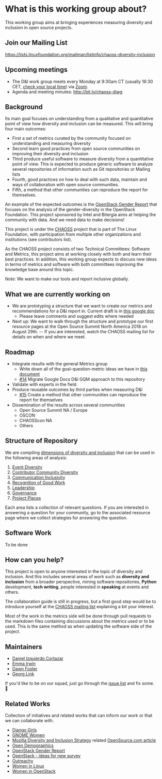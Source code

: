 # What is this working group about?

This working group aims at bringing experiences measuring diversity and inclusion in open source projects.


## Join our Mailing List

https://lists.linuxfoundation.org/mailman/listinfo/chaoss-diversity-inclusion


## Upcoming meetings

- The D&I work group meets every Monday at 9:30am CT (usually 16:30 CET, [check your local time](http://arewemeetingyet.com/Chicago/2018-11-05/09:30/w/CHAOSS%20D%26I%20WG#eyJ1cmwiOiJodHRwczovL3Vub21haGEuem9vbS51cy9qLzcyMDQzMTI4OCJ9)) via [Zoom](https://unomaha.zoom.us/j/720431288).
- Agenda and meeting minutes: http://bit.ly/chaoss-diwg 


## Background

Its main goal focuses on understanding from a qualitative and quantitative point of view how diversity and inclusion
can be measured. This will bring four main outcomes:
* First a set of metrics curated by the community focused on understanding and measuring diversity
* Second learn good practices from open source communities on improving their diversity and inclusion
* Third produce useful software to measure diversity from a quantitative point of view. This is expected to produce generic software to analyze several repositories of information such as Git repositories or Mailing lists
* Fourth, good practices on how to deal with such data, maintain and ways of collaboration with open source communities.
* Fifth, a method that other communities can reproduce the report for themselves.

An example of the expected outcomes is the [OpenStack Gender Report](http://superuser.openstack.org/articles/bitergia-intel-report/)
that focuses on the analysis of the gender-diversity in the OpenStack Foundation. This project sponsored by Intel and Bitergia
aims at helping the community with data. And we need data to make decisions!

This project is under the [CHAOSS](https://chaoss.community) project that is part of The Linux Foundation, with participation from multiple other organizations and institutions  (see contributors list).

As the CHAOSS project consists of two Technical Committees: Software and Metrics, this project aims at
working closely with both and learn their best practices. In addition, this working group expects
to discuss new ideas in terms of metrics and software with both committees improving the knowledge
base around this topic.

*Note:* We want to make our tools and report inclusive globally.


## What we are currently working on

* We are prototyping a structure that we want to create our metrics and recommendations for a D&I report in. Current draft is in [this google doc](https://docs.google.com/document/d/1LRNBu5f3lw42_p8_NtXnt_2vRSPQvnt_POhDyse88sk/edit#heading=h.32q74ak03v67)
  * Please leave comments and suggest edits where needed
* Next up: We want to walk through the structure and prototype our first resource pages at the Open Source Summit North America 2018 on August 29th. -- If you are interested, watch the CHAOSS mailing list for details on when and where we meet.


## Roadmap

* Integrate results with the general Metrics group
  * Write down all of the goal-question-metric ideas we have in [this document](https://docs.google.com/document/d/1MzDk84BL7FfHDxbFxJz39M72V2Hfc5Y6oCPhOl6woxo/edit#)
  * [#14](https://github.com/chaoss/wg-diversity-inclusion/issues/14) Migrate Google Docs D&I GQM approach to this repository
* Validate with experts in the field.
* Produce reusable outcomes by third parties when measuring D&I
  * [#15](https://github.com/chaoss/wg-diversity-inclusion/issues/15) Create a method that other communities can reproduce the report for themselves
* Dissemination of the results across several communities
  * Open Source Summit NA / Europe
  * OSCON
  * CHAOSScon NA
  * Others


## Structure of Repository

We are compiling [dimensions of diversity and inclusion](./di_metrics.md) that can be used in the following areas of analysis:

1. [Event Diversity](./focus_areas/events/goal_events.md)
2. [Contributor Community Diversity](./focus_areas/contribution/goal_contribution.md)
3. [Communication Inclusivity](./focus_areas/communication/goal_communication.md)
4. [Recognition of Good Work](./focus_areas/recognition/goal_recognition.md)
5. [Leadership](./focus_areas/leadership/goal_leadership.md)
6. [Governance](./focus_areas/governance/goal_governance.md)
7. [Project Places](./focus_areas/project_and_community/goal_project_and_communities.md)

Each area lists a collection of relevant questions. If you are interested in answering a question for your community, go to the associated resource page where we collect strategies for answering the question.


## Software Work

To be done


## How can you help?

This project is open to anyone interested in the topic of diversity and inclusion. And this includes several areas of work such as **diversity and inclusion** from a broader perspective, mining software repositories, **Python** development,
**tech writing**, people interested in **speaking** at events and others.

The collaboration guide is still in progress, but a first good step would be to introduce yourself at the [CHAOSS mailing list](https://chaoss.community/participate/#user-content-join-the-mailing-list) explaining a bit your interest.

Most of the work in the metrics side will be done through pull requests to the markdown files containing discussions
about the metrics used or to be used. This is the same method as when updating the software side of the project.


## Maintainers

- [Daniel Izquierdo Cortazar](https://github.com/dicortazar)
- [Emma Irwin](https://github.com/emmairwin)
- [Dawn Foster](https://github.com/geekygirldawn)
- [Georg Link](https://github.com/georglink)

If you'd like to be on our squad, just go through the [issue list](https://github.com/chaoss/wg-diversity-inclusion/issues) and fix some. :tada:


## Related Works

Collection of initiatives and related works that can inform our work or that we can collaborate with.

* [Django Girls](https://djangogirls.org/)
* [GNOME Women](https://wiki.gnome.org/GnomeWomen)
* [Mozilla Diversity and Inclusion Strategy](https://wiki.mozilla.org/Diversity_and_Inclusion_Strategy) related [OpenSource.com article](https://opensource.com/article/17/9/diversity-and-inclusion-innovation)
* [Open Demographics](https://github.com/drnikki/open-demographics)
* [OpenStack Gender Report](http://superuser.openstack.org/articles/bitergia-intel-report/)
* [OpenStack - ideas for new survey](https://etherpad.openstack.org/p/diversity-survey-spring-2018_draft)
* [Outreachy](https://www.outreachy.org/)
* [Women in Linux](http://www.womeninlinux.com/)
* [Women in OpenStack](https://wiki.openstack.org/wiki/Women_of_OpenStack)
